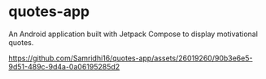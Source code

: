 # quotes-app
An Android application built with Jetpack Compose to display motivational quotes.

https://github.com/Samridhi16/quotes-app/assets/26019260/90b3e6e5-9d51-489c-9d4a-0a06195285d2
